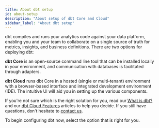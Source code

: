 ```yaml
---
title: About dbt setup
id: about-setup
description: "About setup of dbt Core and Cloud"
sidebar_label: "About dbt setup"
---
```


dbt compiles and runs your analytics code against your data platform, enabling you and your team to collaborate on a single source of truth for metrics, insights, and business definitions. There are two options for deploying dbt:

**dbt Core** is an open-source command line tool that can be installed locally in your environment, and communication with databases is facilitated through adapters.

**dbt Cloud** runs dbt Core in a hosted (single or multi-tenant) environment with a browser-based interface and integrated development environment (IDE). The intuitive UI will aid you in setting up the various components.


If you're not sure which is the right solution for you, read our [What is dbt?](/docs/introduction) and our [dbt Cloud Features](/docs/cloud/about-cloud/dbt-cloud-features) articles to help you decide. If you still have questions, don't hesitate to [contact us](https://www.getdbt.com/contact/).

To begin configuring dbt now, select the option that is right for you.

<div className="grid--2-col">

<Card
    title="dbt Core installation"
    body="Learn how to connect install dbt Core using Pip, Homebrew, Docker, or the open source repo."
    link="/docs/core/installation"/>

<Card
    title="dbt Cloud setup"
    body="Learn how to connect to a data platform, integrate with secure authentication methods, configure a sync with a git repo, and how to use the IDE."
    link="/docs/cloud/about-cloud-setup"/>

</div>
